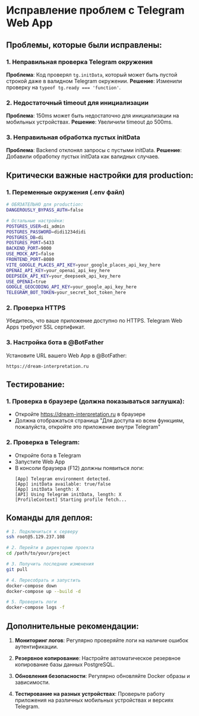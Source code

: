 # Исправление проблем с Telegram Web App

## Проблемы, которые были исправлены:

### 1. Неправильная проверка Telegram окружения
**Проблема**: Код проверял `tg.initData`, который может быть пустой строкой даже в валидном Telegram окружении.
**Решение**: Изменили проверку на `typeof tg.ready === 'function'`.

### 2. Недостаточный timeout для инициализации
**Проблема**: 150ms может быть недостаточно для инициализации на мобильных устройствах.
**Решение**: Увеличили timeout до 500ms.

### 3. Неправильная обработка пустых initData
**Проблема**: Backend отклонял запросы с пустыми initData.
**Решение**: Добавили обработку пустых initData как валидных случаев.

## Критически важные настройки для production:

### 1. Переменные окружения (.env файл)
```bash
# ОБЯЗАТЕЛЬНО для production:
DANGEROUSLY_BYPASS_AUTH=false

# Остальные настройки:
POSTGRES_USER=di_admin
POSTGRES_PASSWORD=didi1234didi
POSTGRES_DB=di
POSTGRES_PORT=5433
BACKEND_PORT=9000
USE_MOCK_API=false
FRONTEND_PORT=8080
VITE_GOOGLE_PLACES_API_KEY=your_google_places_api_key_here
OPENAI_API_KEY=your_openai_api_key_here
DEEPSEEK_API_KEY=your_deepseek_api_key_here
USE_OPENAI=true
GOOGLE_GEOCODING_API_KEY=your_google_api_key_here
TELEGRAM_BOT_TOKEN=your_secret_bot_token_here
```

### 2. Проверка HTTPS
Убедитесь, что ваше приложение доступно по HTTPS. Telegram Web Apps требуют SSL сертификат.

### 3. Настройка бота в @BotFather
Установите URL вашего Web App в @BotFather:
```
https://dream-interpretation.ru
```

## Тестирование:

### 1. Проверка в браузере (должна показываться заглушка):
- Откройте https://dream-interpretation.ru в браузере
- Должна отображаться страница "Для доступа ко всем функциям, пожалуйста, откройте это приложение внутри Telegram"

### 2. Проверка в Telegram:
- Откройте бота в Telegram
- Запустите Web App
- В консоли браузера (F12) должны появиться логи:
  ```
  [App] Telegram environment detected.
  [App] initData available: true/false
  [App] initData length: X
  [API] Using Telegram initData, length: X
  [ProfileContext] Starting profile fetch...
  ```

## Команды для деплоя:

```bash
# 1. Подключиться к серверу
ssh root@5.129.237.108

# 2. Перейти в директорию проекта
cd /path/to/your/project

# 3. Получить последние изменения
git pull

# 4. Пересобрать и запустить
docker-compose down
docker-compose up --build -d

# 5. Проверить логи
docker-compose logs -f
```

## Дополнительные рекомендации:

1. **Мониторинг логов**: Регулярно проверяйте логи на наличие ошибок аутентификации.

2. **Резервное копирование**: Настройте автоматическое резервное копирование базы данных PostgreSQL.

3. **Обновления безопасности**: Регулярно обновляйте Docker образы и зависимости.

4. **Тестирование на разных устройствах**: Проверьте работу приложения на различных мобильных устройствах и версиях Telegram.
